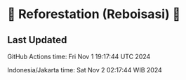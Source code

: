 
# 🌳 Reforestation (Reboisasi) 🌲

## Last Updated

GitHub Actions time: Fri Nov  1 19:17:44 UTC 2024

Indonesia/Jakarta time: Sat Nov  2 02:17:44 WIB 2024
